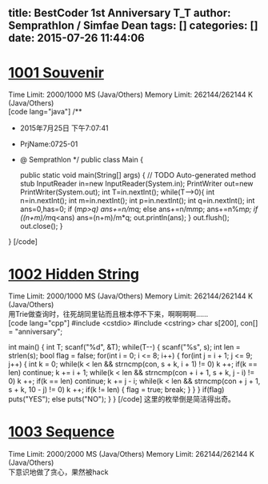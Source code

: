 title: BestCoder 1st Anniversary T_T
author: Semprathlon / Simfae Dean
tags: []
categories: []
date: 2015-07-26 11:44:06
---
[1001 Souvenir](http://acm.hdu.edu.cn/showproblem.php?pid=5310)
====
Time Limit: 2000/1000 MS (Java/Others)  Memory Limit: 262144/262144 K (Java/Others)    
[code lang="java"]
/**
 * 2015年7月25日 下午7:07:41
 * PrjName:0725-01
 * @ Semprathlon
 */
public class Main {

    public static void main(String[] args) {
        // TODO Auto-generated method stub
        InputReader in=new InputReader(System.in);
        PrintWriter out=new PrintWriter(System.out);
        int T=in.nextInt();
        while(T--&gt;0){
            int n=in.nextInt();
            int m=in.nextInt();
            int p=in.nextInt();
            int q=in.nextInt();
            int ans=0,has=0;
            if (m*p&gt;q)
                ans+=n/m*q;
            else ans+=n/m*m*p;
            ans+=n%m*p;
            if ((n+m)/m*q&lt;ans) ans=(n+m)/m*q;
            out.println(ans);
        }
        out.flush();
        out.close();
    }

}
[/code]

[1002 Hidden String](http://acm.hdu.edu.cn/showproblem.php?pid=5311)
====
Time Limit: 2000/1000 MS (Java/Others) Memory Limit: 262144/262144 K (Java/Others)  
用Trie做查询时，往死胡同里钻而且根本停不下来，啊啊啊啊……    
[code lang="cpp"]
#include &lt;cstdio&gt;
#include &lt;cstring&gt;
char s[200], con[] = &quot;anniversary&quot;;

int main()
{
    int T;
    scanf(&quot;%d&quot;, &amp;T);
    while(T--)
    {
        scanf(&quot;%s&quot;, s);
        int len = strlen(s);
        bool flag = false;
        for(int i = 0; i &lt;= 8; i++)
        {
            for(int j = i + 1; j &lt;= 9; j++)
            {
                int k = 0;
                while(k &lt; len &amp;&amp; strncmp(con, s + k, i + 1) != 0)
                    k ++;
                if(k == len) 
                    continue;
                k += i + 1;
                while(k &lt; len &amp;&amp; strncmp(con + i + 1, s + k, j - i) != 0)
                    k ++;
                if(k == len) 
                    continue;
                k += j - i;
                while(k &lt; len &amp;&amp; strncmp(con + j + 1, s + k, 10 - j) != 0)
                    k ++;
                if(k != len)
                {
                    flag = true;
                    break;
                }
            }
        }
        if(flag) 
            puts(&quot;YES&quot;);
        else 
            puts(&quot;NO&quot;);
    }
}
[/code]
这里的枚举倒是简洁得出奇。 

[1003 Sequence](http://acm.hdu.edu.cn/showproblem.php?pid=5312)
====
Time Limit: 2000/2000 MS (Java/Others) Memory Limit: 262144/262144 K (Java/Others)   
下意识地做了贪心，果然被hack
